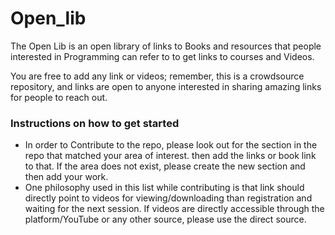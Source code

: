 # Open_lib
The Open Lib is an open library of links to Books and resources that people interested in Programming can refer to to get links to courses and Videos.

You are free to add any link or videos; remember, this is a crowdsource repository, and links are open to anyone interested in sharing amazing links for people to reach out.


### Instructions on how to get started 

- In order to Contribute to the repo, please look out for the section in the repo that matched your area of interest. then add the links or book link to that. If the area does not  exist, please create the new section and then add your work. 
- One philosophy used in this list while contributing is that link should directly point to videos for viewing/downloading than registration and waiting for the next session. If videos are directly accessible through the platform/YouTube or any other source, please use the direct source.
